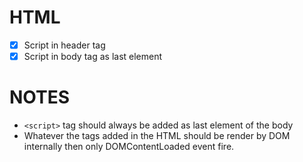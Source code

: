 # HTML
- [x] Script in header tag
- [x] Script in body tag as last element

# NOTES
- `<script>` tag should always be added as last element of the body
- Whatever the tags added in the HTML should be render by DOM internally then only DOMContentLoaded event fire.
